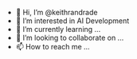 - 👋 Hi, I’m @keithrandrade
- 👀 I’m interested in AI Development
- 🌱 I’m currently learning ...
- 💞️ I’m looking to collaborate on ...
- 📫 How to reach me ...

<!---
keithrandrade/keithrandrade is a ✨ special ✨ repository because its `README.md` (this file) appears on your GitHub profile.
You can click the Preview link to take a look at your changes.
--->
